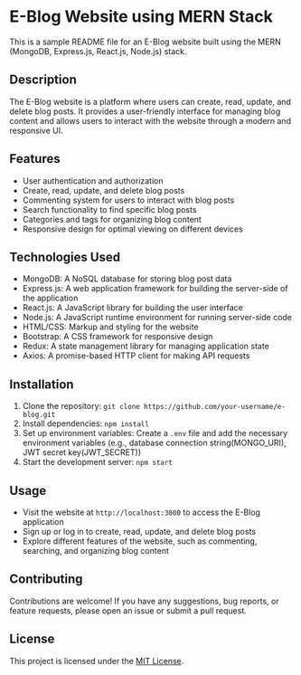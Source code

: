 # E-Blog Website using MERN Stack

This is a sample README file for an E-Blog website built using the MERN (MongoDB, Express.js, React.js, Node.js) stack.

## Description

The E-Blog website is a platform where users can create, read, update, and delete blog posts. It provides a user-friendly interface for managing blog content and allows users to interact with the website through a modern and responsive UI.

## Features

- User authentication and authorization
- Create, read, update, and delete blog posts
- Commenting system for users to interact with blog posts
- Search functionality to find specific blog posts
- Categories and tags for organizing blog content
- Responsive design for optimal viewing on different devices

## Technologies Used

- MongoDB: A NoSQL database for storing blog post data
- Express.js: A web application framework for building the server-side of the application
- React.js: A JavaScript library for building the user interface
- Node.js: A JavaScript runtime environment for running server-side code
- HTML/CSS: Markup and styling for the website
- Bootstrap: A CSS framework for responsive design
- Redux: A state management library for managing application state
- Axios: A promise-based HTTP client for making API requests

## Installation

1. Clone the repository: `git clone https://github.com/your-username/e-blog.git`
2. Install dependencies: `npm install`
3. Set up environment variables: Create a `.env` file and add the necessary environment variables (e.g., database connection string(MONGO_URI), JWT secret key(JWT_SECRET))
4. Start the development server: `npm start`

## Usage

- Visit the website at `http://localhost:3000` to access the E-Blog application
- Sign up or log in to create, read, update, and delete blog posts
- Explore different features of the website, such as commenting, searching, and organizing blog content

## Contributing

Contributions are welcome! If you have any suggestions, bug reports, or feature requests, please open an issue or submit a pull request.

## License

This project is licensed under the [MIT License](LICENSE).


